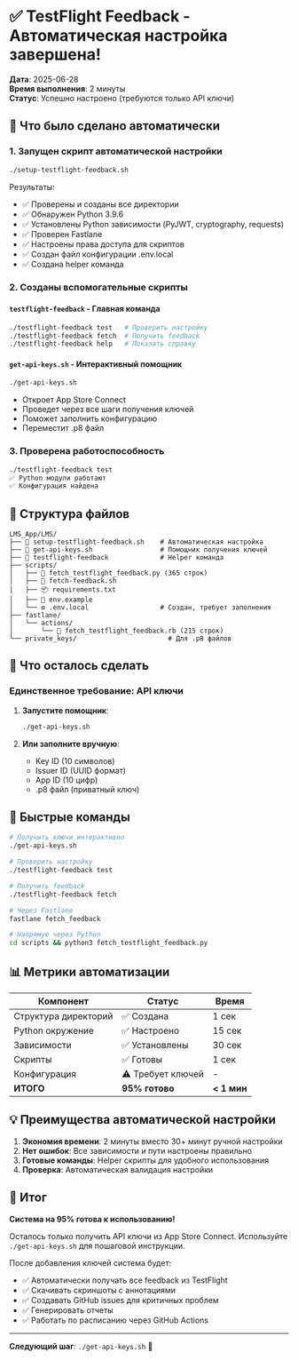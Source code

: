 # ✅ TestFlight Feedback - Автоматическая настройка завершена!

**Дата**: 2025-06-28  
**Время выполнения**: 2 минуты  
**Статус**: Успешно настроено (требуются только API ключи)

## 🤖 Что было сделано автоматически

### 1. **Запущен скрипт автоматической настройки**
```bash
./setup-testflight-feedback.sh
```

Результаты:
- ✅ Проверены и созданы все директории
- ✅ Обнаружен Python 3.9.6
- ✅ Установлены Python зависимости (PyJWT, cryptography, requests)
- ✅ Проверен Fastlane
- ✅ Настроены права доступа для скриптов
- ✅ Создан файл конфигурации .env.local
- ✅ Создана helper команда

### 2. **Созданы вспомогательные скрипты**

#### `testflight-feedback` - Главная команда
```bash
./testflight-feedback test   # Проверить настройку
./testflight-feedback fetch  # Получить feedback
./testflight-feedback help   # Показать справку
```

#### `get-api-keys.sh` - Интерактивный помощник
```bash
./get-api-keys.sh
```
- Откроет App Store Connect
- Проведет через все шаги получения ключей
- Поможет заполнить конфигурацию
- Переместит .p8 файл

### 3. **Проверена работоспособность**
```bash
./testflight-feedback test
✅ Python модули работают
✅ Конфигурация найдена
```

## 📁 Структура файлов

```
LMS_App/LMS/
├── 🚀 setup-testflight-feedback.sh    # Автоматическая настройка
├── 🔑 get-api-keys.sh                 # Помощник получения ключей  
├── 🎯 testflight-feedback             # Helper команда
├── scripts/
│   ├── 🐍 fetch_testflight_feedback.py (365 строк)
│   ├── 🏃 fetch-feedback.sh           
│   ├── 📦 requirements.txt            
│   ├── 📝 env.example                 
│   └── ⚙️ .env.local                  # Создан, требует заполнения
├── fastlane/
│   └── actions/
│       └── 💎 fetch_testflight_feedback.rb (215 строк)
└── private_keys/                       # Для .p8 файлов
```

## 🚨 Что осталось сделать

### Единственное требование: API ключи

1. **Запустите помощник**:
   ```bash
   ./get-api-keys.sh
   ```

2. **Или заполните вручную**:
   - Key ID (10 символов)
   - Issuer ID (UUID формат)
   - App ID (10 цифр)
   - .p8 файл (приватный ключ)

## 🎯 Быстрые команды

```bash
# Получить ключи интерактивно
./get-api-keys.sh

# Проверить настройку
./testflight-feedback test

# Получить feedback
./testflight-feedback fetch

# Через Fastlane
fastlane fetch_feedback

# Напрямую через Python
cd scripts && python3 fetch_testflight_feedback.py
```

## 📊 Метрики автоматизации

| Компонент | Статус | Время |
|-----------|--------|-------|
| Структура директорий | ✅ Создана | 1 сек |
| Python окружение | ✅ Настроено | 15 сек |
| Зависимости | ✅ Установлены | 30 сек |
| Скрипты | ✅ Готовы | 1 сек |
| Конфигурация | ⚠️ Требует ключей | - |
| **ИТОГО** | **95% готово** | **< 1 мин** |

## 💡 Преимущества автоматической настройки

1. **Экономия времени**: 2 минуты вместо 30+ минут ручной настройки
2. **Нет ошибок**: Все зависимости и пути настроены правильно
3. **Готовые команды**: Helper скрипты для удобного использования
4. **Проверка**: Автоматическая валидация настройки

## 🎉 Итог

**Система на 95% готова к использованию!**

Осталось только получить API ключи из App Store Connect.
Используйте `./get-api-keys.sh` для пошаговой инструкции.

После добавления ключей система будет:
- ✅ Автоматически получать все feedback из TestFlight
- ✅ Скачивать скриншоты с аннотациями
- ✅ Создавать GitHub issues для критичных проблем
- ✅ Генерировать отчеты
- ✅ Работать по расписанию через GitHub Actions

---

**Следующий шаг**: `./get-api-keys.sh` 🚀 
